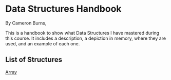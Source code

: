 <h1>Data Structures Handbook</h1>


By Cameron Burns,

This is a handbook to show what Data Structures I have mastered during this course. 
It includes a description, a depiction in memory, where they are used, and an example of each one.

<h2>List of Structures</h2>

[Array](Array.md)
      
